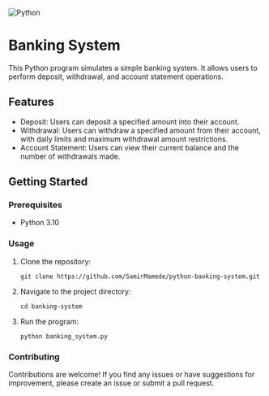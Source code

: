 ![Python](https://img.shields.io/badge/Python-000?style=for-the-badge&logo=python)

# Banking System

This Python program simulates a simple banking system. It allows users to perform deposit, withdrawal, and account statement operations.

## Features

- Deposit: Users can deposit a specified amount into their account.
- Withdrawal: Users can withdraw a specified amount from their account, with daily limits and maximum withdrawal amount restrictions.
- Account Statement: Users can view their current balance and the number of withdrawals made.

## Getting Started

### Prerequisites

- Python 3.10

### Usage

1. Clone the repository:

   ```shell
   git clone https://github.com/SamirMamede/python-banking-system.git

2. Navigate to the project directory:
   
   ```shell
   cd banking-system
   
3. Run the program:

   ```shell
   python banking_system.py

### Contributing

Contributions are welcome! If you find any issues or have suggestions for improvement, please create an issue or submit a pull request.

